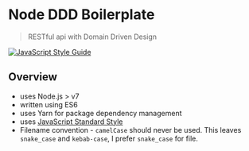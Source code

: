 # Node DDD Boilerplate
> RESTful api with Domain Driven Design

[![JavaScript Style Guide](https://img.shields.io/badge/code_style-standard-brightgreen.svg)](https://standardjs.com)

## Overview

- uses Node.js > v7
- written using ES6
- uses Yarn for package dependency management
- uses [JavaScript Standard Style](http://standardjs.com/)
- Filename convention - `camelCase` should never be used. This leaves `snake_case` and `kebab-case`, I prefer `snake_case` for file.